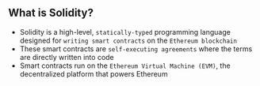## What is Solidity?

- Solidity is a high-level, `statically-typed` programming language designed for `writing smart contracts` on the `Ethereum blockchain`
- These smart contracts are `self-executing agreements` where the terms are directly written into code
- Smart contracts run on the `Ethereum Virtual Machine (EVM)`, the decentralized platform that powers Ethereum
